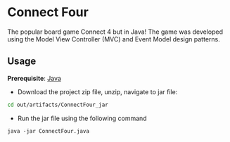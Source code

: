 # Connect Four
The popular board game Connect 4 but in Java! The game was developed using the Model View Controller (MVC) and Event Model design patterns. 

## Usage
**Prerequisite**: [Java](https://www.java.com/download/ie_manual.jsp)
- Download the project zip file, unzip, navigate to jar file: 
```bash
cd out/artifacts/ConnectFour_jar
```
- Run the jar file using the following command
```
java -jar ConnectFour.java
```
